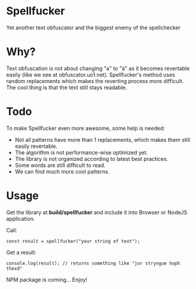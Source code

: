 Spellfucker 
============
Yet another text obfuscator and the biggest enemy of the spellchecker

Why?
=========

Text obfuscation is not about changing "a" to "à" as it becomes revertable easily (like we see at obfuscator.uo1.net). Spellfucker's method uses random replacements which makes the reverting process more difficult. The cool thing is that the text still stays readable.

Todo
===========

To make Spellfucker even more awesome, some help is needed:

- Not all patterns have more than 1 replacements, which makes them still easily revertable.
- The algorithm is not performance-wise optimized yet.
- The library is not organized according to latest best practices.
- Some words are still difficult to read.
- We can find much more cool patterns.

Usage
===========

Get the library at **build/spellfucker** and include it into Browser or NodeJS application.

Call:

```const result = spellfucker("your string of text");```

Get a result:

```console.log(result); // returns something like "jor stryngue hoph thexd"```

NPM package is coming... Enjoy!